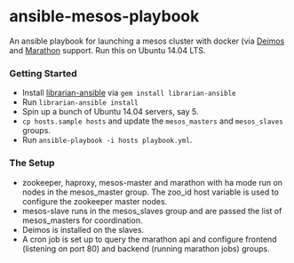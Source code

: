 ansible-mesos-playbook
======================

An ansible playbook for launching a mesos cluster with docker (via [Deimos](https://github.com/mesosphere/deimos) and [Marathon](https://github.com/mesosphere/marathon) support. Run this on Ubuntu 14.04 LTS.

### Getting Started

* Install [librarian-ansible](https://github.com/bcoe/librarian-ansible) via ```gem install librarian-ansible```
* Run ```librarian-ansible install```
* Spin up a bunch of Ubuntu 14.04 servers, say 5.
* ```cp hosts.sample hosts``` and update the ```mesos_masters``` and ```mesos_slaves``` groups.
* Run ```ansible-playbook -i hosts playbook.yml```.

### The Setup

* zookeeper, haproxy, mesos-master and marathon with ha mode run on nodes in the mesos_master group. The zoo_id host variable is used to configure the zookeeper master nodes.
* mesos-slave runs in the mesos_slaves group and are passed the list of mesos_masters for coordination.
* Deimos is installed on the slaves.
* A cron job is set up to query the marathon api and configure frontend (listening on port 80) and backend (running marathon jobs) groups.
